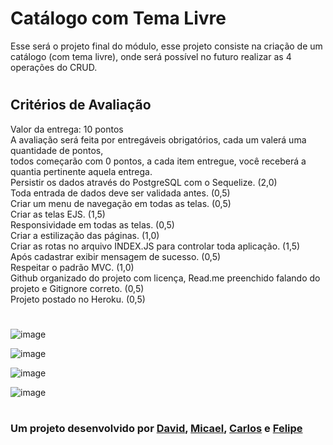 <!-- @format -->

<h1>Catálogo com Tema Livre</h1>

Esse será o projeto final do módulo, esse projeto consiste na criação de um catálogo (com tema livre), onde será possível no futuro realizar as 4 operações do CRUD.

#

<h2>Critérios de Avaliação</h2>

Valor da entrega: 10 pontos<br>
A avaliação será feita por entregáveis obrigatórios, cada um valerá uma quantidade de pontos,<br>
todos começarão com 0 pontos, a cada item entregue, você receberá a quantia pertinente aquela entrega.<br>
Persistir os dados através do PostgreSQL com o Sequelize. (2,0)<br>
Toda entrada de dados deve ser validada antes. (0,5)<br>
Criar um menu de navegação em todas as telas. (0,5)<br>
Criar as telas EJS. (1,5)<br>
Responsividade em todas as telas. (0,5)<br>
Criar a estilização das páginas. (1,0)<br>
Criar as rotas no arquivo INDEX.JS para controlar toda aplicação. (1,5)<br>
Após cadastrar exibir mensagem de sucesso. (0,5)<br>
Respeitar o padrão MVC. (1,0)<br>
Github organizado do projeto com licença, Read.me preenchido falando do projeto e Gitignore correto. (0,5)<br>
Projeto postado no Heroku. (0,5)<br>


#

![image](https://user-images.githubusercontent.com/97140028/161936824-66eee5c8-6b52-4413-a8dd-bd7855571a63.png)

![image](https://user-images.githubusercontent.com/97140028/161937007-3539b842-70fa-4538-a871-d844ec604a8e.png)

![image](https://user-images.githubusercontent.com/97140028/161937129-e1bb5bd5-4b04-4a6c-8dbe-615f7a1bef2b.png)

![image](https://user-images.githubusercontent.com/97140028/161937214-4d5ea4a7-1896-4ede-8200-7d69d43b1ada.png)

#

<h3>Um projeto desenvolvido por <a href="https://github.com/sirdav1d" target="_blank">David</a>, <a href="https://github.com/MicaMore" target="_blank">Micael</a>, <a href="https://github.com/Carlos-xbm" target="_blank">Carlos</a> e <a href="https://github.com/Felipe360flp" target="_blank">Felipe</a></h3>
